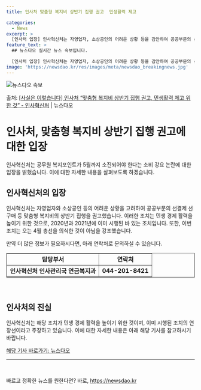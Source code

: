 ```yaml
---
title: 인사처 맞춤형 복지비 상반기 집행 권고  민생활력 제고

categories:
  - News
excerpt: >
  [인사처 입장] 인사혁신처는 자영업자, 소상공인의 어려운 상황 등을 감안하여 공공부문의 선결제 선구매 등의 …
feature_text: >
  ## 뉴스다오 실시간 뉴스 속보입니다.

  [인사처 입장] 인사혁신처는 자영업자, 소상공인의 어려운 상황 등을 감안하여 공공부문의 선결제 선구매 등의 …
image: 'https://newsdao.kr/res/images/meta/newsdao_breakingnews.jpg'
---
```


![뉴스다오 속보](https://newsdao.kr/res/images/meta/newsdao_breakingnews.jpg)

<p>출처: <a href="https://newsdao.kr/3215" rel="dofollow">[사실은 이렇습니다] 인사처 “맞춤형 복지비 상반기 집행 권고, 민생활력 제고 위한 것” - 인사혁신처</a> | 뉴스다오</p>

<h1>인사처, 맞춤형 복지비 상반기 집행 권고에 대한 입장</h1>
<p data-ke-size="size16">인사혁신처는 공무원 복지포인트가 5월까지 소진되어야 한다는 소비 강요 논란에 대한 입장을 밝혔습니다. 이에 대한 자세한 내용을 살펴보도록 하겠습니다.</p>

<h2 data-ke-size="size26">인사혁신처의 입장</h2>
<p data-ke-size="size16">인사혁신처는 자영업자와 소상공인 등의 어려운 상황을 고려하여 공공부문의 선결제 선구매 등 맞춤형 복지비의 상반기 집행을 권고했습니다. 이러한 조치는 민생 경제 활력을 높이기 위한 것으로, 2020년과 2021년에 이미 시행된 바 있는 조치입니다. 또한, 이번 조치는 오는 4월 총선을 의식한 것이 아님을 강조했습니다.</p>
<p data-ke-size="size16">만약 더 많은 정보가 필요하시다면, 아래 연락처로 문의하실 수 있습니다.</p>
<table style="width: 100%;" border="1">
<tbody>
<tr>
<td style="text-align: center; height: 17px;"><b>담당부서</b></td>
<td style="text-align: center; height: 17px;"><b>연락처</b></td>
</tr>
<tr>
<td style="text-align: center; height: 17px;"><b>인사혁신처 인사관리국 연금복지과</b></td>
<td style="text-align: center; height: 17px;"><b>044-201-8421</b></td>
</tr>
</tbody>
</table>
<p data-ke-size="size16">&nbsp;</p>

<h2 data-ke-size="size26">인사처의 진실</h2>
<p data-ke-size="size16">인사혁신처는 해당 조치가 민생 경제 활력을 높이기 위한 것이며, 이미 시행된 조치의 연장선이라고 주장하고 있습니다. 이에 대한 자세한 내용은 아래 해당 기사를 참고하시기 바랍니다.</p>
<p data-ke-size="size16"><a href="https://newsdao.kr/3215" target="_blank" rel="noopener">해당 기사 바로가기: 뉴스다오</a></p>
<hr>
<p data-ke-size="size16">&nbsp;</p> 

빠르고 정확한 뉴스를 원한다면? 바로, <a href="https://newsdao.kr" rel="dofollow">https://newsdao.kr</a>


